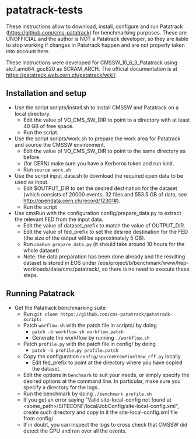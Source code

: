 # patatrack-tests
These instructions allow to download, install, configure and run Patatrack (https://github.com/cms-patatrack) for benchmarking purposes. These are UNOFFICIAL and the author is NOT a Patatrack developer, so they are liable to stop working if changes in Patatrack happen and are not properly taken into account here.

These instructions were developed for CMSSW_10_6_3_Patatrack using slc7_amd64_gcc820 as SCRAM_ARCH. The official documentation is at https://patatrack.web.cern.ch/patatrack/wiki/.

## Installation and setup
* Use the script scripts/install.sh to install CMSSW and Patatrack on a local directory.
  * Edit the value of VO_CMS_SW_DIR to point to a directory with at least 40 GB of free space.
  * Run the script.
* Use the script scripts/work.sh to prepare the work area for Patatrack and source the CMSSW environment.
  * Edit the value of VO_CMS_SW_DIR to point to the same directory as before.
  * (for CERN) make sure you have a Kerberos token and run kinit.
  * Run `source work.sh`
* Use the script input_data.sh to download the required open data to be used as input.
  * Edit $OUTPUT_DIR to set the desired destination for the dataset (which consists of 20000 events, 32 files and 553.5 GB of data, see http://opendata.cern.ch/record/12301#).
  * Run the script
* Use cmsRun with the configuration config/prepare_data.py to extract the relevant FED from the input data.
  * Edit the value of dataset_prefix to match the value of OUTPUT_DIR.
  * Edit the value of fed_prefix to set the desired destination for the FED (the size of the output will be approximately 5 GB).
  * Run `cmsRun prepare_data.py` (it should take around 10 hours for the whole dataset)
  * Note: the data preparation has been done already and the resulting dataset is stored in EOS under /eos/project/b/benchmark/www/hep-workloads/data/cms/patatrack/, so there is no need to execute these steps.
## Running Patatrack
* Get the Patatrack benchmarking suite
  * Run `git clone https://github.com/cms-patatrack/patatrack-scripts`
  * Patch `worflow.sh` with the patch file in scripts/ by doing
    * `patch -b workflow.sh workflow.patch`
    * Generate the workflow by running `./workflow.sh`
  * Patch `profile.py` with the patch file in config/ by doing
    * `patch -b profile.py profile.patch`
  * Copy the configuration `config/sourceFromPixelRaw_cff.py` locally
    * Edit fed_prefix to point at the directory where you have copied the dataset.
  * Edit the options in `benchmark` to suit your needs, or simply specify the desired options at the command line. In particular, make sure you specify a directory for the logs.
  * Run the benchmark by doing `./benchmark profile.sh`
  * If you get an error saying "Valid site-local-config not found at <some_path>/SITECONF/local/JobConfig/site-local-config.xml", create such directory and copy in it the site-local-config.xml file from config/
  * If in doubt, you can inspect the logs to cross check that CMSSW did detect the GPU and ran over all the events.

